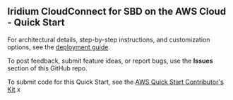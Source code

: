## Iridium CloudConnect for SBD on the AWS Cloud - Quick Start

For architectural details, step-by-step instructions, and customization options, see the [deployment guide](https://fwd.aws/3xA7b).

To post feedback, submit feature ideas, or report bugs, use the **Issues** section of this GitHub repo. 

To submit code for this Quick Start, see the [AWS Quick Start Contributor's Kit](https://aws-quickstart.github.io/).x

